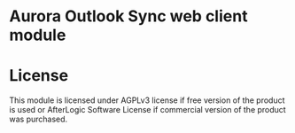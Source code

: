 # Aurora Outlook Sync web client module

# License
This module is licensed under AGPLv3 license if free version of the product is used or AfterLogic Software License if commercial version of the product was purchased.